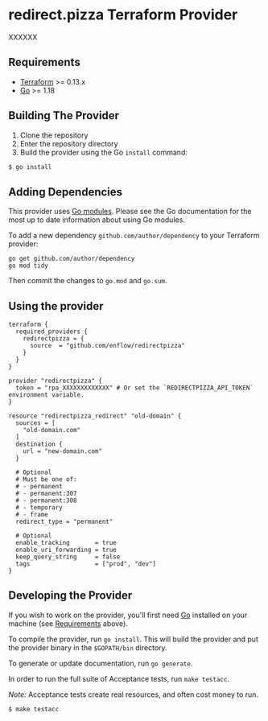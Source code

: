 # redirect.pizza Terraform Provider

XXXXXX

## Requirements

-	[Terraform](https://www.terraform.io/downloads.html) >= 0.13.x
-	[Go](https://golang.org/doc/install) >= 1.18

## Building The Provider

1. Clone the repository
1. Enter the repository directory
1. Build the provider using the Go `install` command: 
```sh
$ go install
```

## Adding Dependencies

This provider uses [Go modules](https://github.com/golang/go/wiki/Modules).
Please see the Go documentation for the most up to date information about using Go modules.

To add a new dependency `github.com/author/dependency` to your Terraform provider:

```
go get github.com/author/dependency
go mod tidy
```

Then commit the changes to `go.mod` and `go.sum`.

## Using the provider

```
terraform {
  required_providers {
    redirectpizza = {
      source  = "github.com/enflow/redirectpizza"
    }
  }
}

provider "redirectpizza" {
  token = "rpa_XXXXXXXXXXXXX" # Or set the `REDIRECTPIZZA_API_TOKEN` environment variable.
}

resource "redirectpizza_redirect" "old-domain" {
  sources = [
    "old-domain.com"
  ]
  destination {
    url = "new-domain.com"
  }

  # Optional
  # Must be one of:
  # - permanent
  # - permanent:307
  # - permanent:308
  # - temporary
  # - frame
  redirect_type = "permanent"

  # Optional
  enable_tracking       = true
  enable_uri_forwarding = true
  keep_query_string     = false
  tags                  = ["prod", "dev"]
}
```

## Developing the Provider

If you wish to work on the provider, you'll first need [Go](http://www.golang.org) installed on your machine (see [Requirements](#requirements) above).

To compile the provider, run `go install`. This will build the provider and put the provider binary in the `$GOPATH/bin` directory.

To generate or update documentation, run `go generate`.

In order to run the full suite of Acceptance tests, run `make testacc`.

*Note:* Acceptance tests create real resources, and often cost money to run.

```sh
$ make testacc
```
